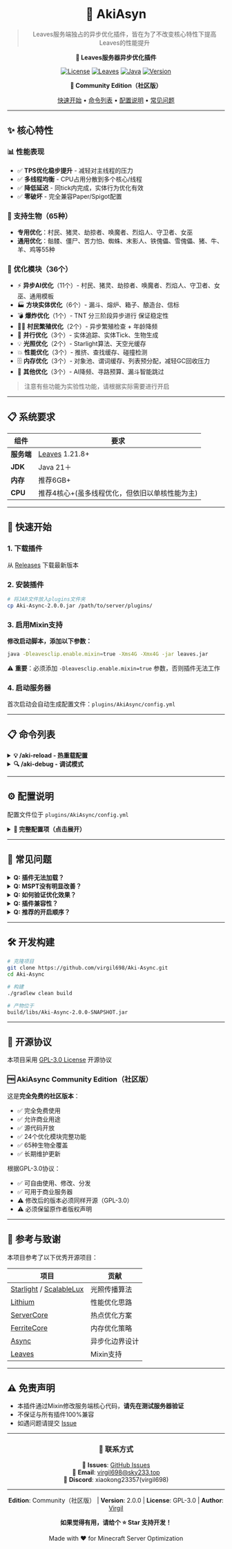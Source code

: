 <div align="center">

# 🚀 AkiAsyn
> Leaves服务端独占的异步优化插件，皆在为了不改变核心特性下提高Leaves的性能提升

**🍃 Leaves服务器异步优化插件**

[![License](https://img.shields.io/badge/License-GPL--3.0-blue.svg)](LICENSE)
[![Leaves](https://img.shields.io/badge/Leaves-1.21.8+-green.svg)](https://github.com/LeavesMC/Leaves)
[![Java](https://img.shields.io/badge/Java-21+-orange.svg)](https://www.oracle.com/java/)
[![Version](https://img.shields.io/badge/version-2.3.0--Community-orange.svg)](https://github.com/virgil698/Aki-Async/releases)

**🎉 Community Edition（社区版）**

[快速开始](#-快速开始) • [命令列表](#-命令列表) • [配置说明](#️-配置说明) • [常见问题](#-常见问题)

</div>

---

## ✨ 核心特性

### 📊 **性能表现**
- ✅ **TPS优化稳步提升** - 减轻对主线程的压力
- ✅ **多线程均衡** - CPU占用分散到多个核心/线程
- ✅ **降低延迟** - 同tick内完成，实体行为优化有效
- ✅ **零破坏** - 完全兼容Paper/Spigot配置

### 🎯 **支持生物（65种）**
- **专用优化**：村民、猪灵、劫掠者、唤魔者、烈焰人、守卫者、女巫
- **通用优化**：骷髅、僵尸、苦力怕、蜘蛛、末影人、铁傀儡、雪傀儡、猪、牛、羊、鸡等55种

### 🔧 **优化模块（36个）**
- ⚡ **异步AI优化**（11个）- 村民、猪灵、劫掠者、唤魔者、烈焰人、守卫者、女巫、通用模板
- 🏭 **方块实体优化**（6个）- 漏斗、熔炉、箱子、酿造台、信标
- 💣 **爆炸优化**（1个）- TNT 分三阶段异步进行 保证稳定性
- 👨‍🌾 **村民繁殖优化**（2个）- 异步繁殖检查 + 年龄降频
- 🎯 **并行优化**（3个）- 实体追踪、实体Tick、生物生成
- 💡 **光照优化**（2个）- Starlight算法、天空光缓存
- 💥 **性能优化**（3个）- 推挤、查找缓存、碰撞检测
- 🗄️ **内存优化**（3个）- 对象池、谓词缓存、列表预分配，减轻GC回收压力
- 🔧 **其他优化**（3个）- AI降频、寻路预算、漏斗智能跳过
> 注意有些功能为实验性功能，请根据实际需要进行开启

---

## 📋 系统要求

| 组件 | 要求 |
|------|------|
| **服务端** | [Leaves](https://github.com/LeavesMC/Leaves) 1.21.8+ |
| **JDK** | Java 21＋ |
| **内存** | 推荐6GB+ |
| **CPU** | 推荐4核心+(虽多线程优化，但依旧以单核性能为主)|

---

## 🚀 快速开始

### 1. 下载插件

从 [Releases](https://github.com/virgil698/Aki-Async/releases) 下载最新版本

### 2. 安装插件

```bash
# 将JAR文件放入plugins文件夹
cp Aki-Async-2.0.0.jar /path/to/server/plugins/
```

### 3. 启用Mixin支持

**修改启动脚本，添加以下参数：**

```bash
java -Dleavesclip.enable.mixin=true -Xms4G -Xmx4G -jar leaves.jar
```

⚠️ **重要**：必须添加 `-Dleavesclip.enable.mixin=true` 参数，否则插件无法工作

### 4. 启动服务器

首次启动会自动生成配置文件：`plugins/AkiAsync/config.yml`

---

## 📋 命令列表

<details>
<summary><b>💡 /aki-reload - 热重载配置</b></summary>

**功能**：无需重启服务器即可重新加载配置并应用更改

**权限**：`akiasync.reload`（默认仅OP可用）

**使用方法**：
```bash
/aki-reload
```

**效果**：
- ✅ 重新加载 `config.yml` 配置
- ✅ 平滑重启所有线程池（不丢失任务）
- ✅ 清除所有内部缓存
- ✅ 重置性能统计计数器
- ✅ 更新所有模块配置引用

**示例**：
```yaml
# 修改 config.yml
entity-tick-parallel:
  threads: 8  # 从 4 改为 8

# 执行命令
/aki-reload
# 输出：§a[AkiAsync] Configuration hot-reloaded, thread pools smoothly restarted.
```

</details>

<details>
<summary><b>🔍 /aki-debug <true|false> - 调试模式</b></summary>

**功能**：动态开启/关闭调试日志输出

**权限**：`akiasync.debug`（默认仅OP可用）

**使用方法**：
```bash
/aki-debug true   # 开启调试模式
/aki-debug false  # 关闭调试模式
```

**别名**：支持 `on/off`、`enable/disable`

**效果**：
- ✅ 实时切换调试日志开关
- ✅ 自动保存到配置文件
- ✅ 触发配置重载以应用更改
- ✅ 控制性能指标输出（每60秒）

**使用场景**：
- 🔍 性能调试时开启，查看详细指标
- 🧹 日常使用时关闭，避免控制台刷屏
- 📊 需要监控线程池状态时开启
- 🔥 推荐搭配Spark插件使用

**示例**：
```bash
# 开启调试模式
/aki-debug true
# 输出：§a[AkiAsync] Debug logging enabled successfully!
# 输出：§a[AkiAsync] Configuration reloaded to apply debug changes.

# 关闭调试模式  
/aki-debug false
# 输出：§a[AkiAsync] Debug logging disabled successfully!
```

</details>

---

## ⚙️ 配置说明

配置文件位于 `plugins/AkiAsync/config.yml`

<details>
<summary><b>📖 完整配置项（点击展开）</b></summary>

```yaml
# ==========================================
# AkiAsync 配置文件 / Configuration File
# ==========================================
# 版本 / Version: 2.4.0
# 适用服务端 / Server: Leaves 1.21.8+
# ==========================================

# 配置版本 / Configuration version
# 当前版本 / Current version: 1
# 说明：当前配置版本为1，如果配置版本大于1，则需要更新配置文件
# Description: The current configuration version is 1, if the configuration version is greater than 1, you need to update the configuration file
version: 1

# 异步实体追踪器 / Async Entity Tracker
# 说明：将实体位置更新移至异步线程处理
# Description: Offload entity position tracking to async threads
entity-tracker:
  enabled: true
  # 线程池大小 / Thread pool size
  # 推荐值：CPU核心数 / Recommended: CPU core count
  thread-pool-size: 4
  # 更新间隔（tick）/ Update interval (ticks)
  update-interval-ticks: 1
  # 最大队列大小 / Maximum queue size
  max-queue-size: 1000
  # 批量处理大小 / Batch processing size
  batch-size: 50

# 异步生物生成 / Async Mob Spawning
# 说明：异步处理生物自然生成逻辑
# Description: Async natural mob spawning logic
mob-spawning:
  enabled: true
  # 刷怪笼优化 / Spawner block optimization
  spawner-optimization: true

# 实体密度控制 / Entity Density Control
# 说明：限制单区块实体数量
# Description: Limit entities per chunk
density:
  # 单区块最大实体数 / Max entities per chunk
  max-per-chunk: 80

# 寻路预算 / Pathfinding Budget
# 说明：限制每tick寻路计算量
# Description: Limit pathfinding computations per tick
pathfinding:
  # 每tick预算（0=禁用）/ Budget per tick (0=disabled)
  tick-budget: 0

# AI降频 / Brain Throttle
# 说明：静止实体降低AI更新频率
# Description: Reduce AI update frequency for stationary entities
brain:
  # 启用降频 / Enable throttling
  throttle: true
  # 降频间隔（tick）/ Throttle interval (ticks)
  throttle-interval: 10

# ==========================================
# 零延迟异步AI / Zero-Latency Async AI
# ==========================================
# 核心思路 / Core Strategy:
#   1. 主线程拍快照 / Main thread takes snapshot
#   2. 异步线程计算 / Async thread computes
#   3. 主线程写回结果 / Main thread writes back
# ==========================================
async-ai:
  # 全局超时时间（微秒）/ Global timeout (microseconds)
  # 100μs = 0.1ms
  timeout-microseconds: 100
  
  # 执行模式 / Execution mode
  mode: simple
  
  # ---------- 村民优化 / Villager Optimization ----------
  # 支持实体 / Supported: Villager, Wandering Trader
  # 技术特性 / Features: POI快照 + 职业原子占坑
  villager-optimization:
    # 启用开关 / Enable toggle
    enabled: false
    # 使用POI快照 / Use POI snapshot
    # 说明：村民需要POI系统（床、工作站）
    # Description: Villagers need POI system (beds, job sites)
    use-poi-snapshot: true
  
  # ---------- 猪灵家族优化 / Piglin Family Optimization ----------
  # 支持实体 / Supported: Piglin, PiglinBrute
  # 技术特性 / Features: UUID虚拟引用 + 物品比价 + 恐惧向量
  piglin-optimization:
    enabled: false
    use-poi-snapshot: false
    # 注视距离（格）/ Look distance (blocks)
    look-distance: 16
    # 交易距离（格）/ Barter distance (blocks)
    barter-distance: 16
  
  # ---------- 掠夺者家族优化 / Pillager Family Optimization ----------
  # 支持实体 / Supported: Pillager, Vindicator, Ravager
  # 技术特性 / Features: 安全反射写字段 + Raid检测
  # 注意 / Note: Evoker单独优化（见下方）
  pillager-family-optimization:
    enabled: false
    use-poi-snapshot: false
  
  # ---------- 高级AI实体优化 / High-AI Entity Optimization ----------
  # v1.1新增 / v1.1 New
  
  # Evoker优化 / Evoker Optimization
  # 支持实体 / Supported: Evoker
  # 计算内容 / Computations: 法术CD + 召唤Vex + 空地块检测
  evoker-optimization:
    enabled: false
  
  # Blaze优化 / Blaze Optimization  
  # 支持实体 / Supported: Blaze
  # 计算内容 / Computations: 火焰弹CD + 火柱空位检测
  blaze-optimization:
    enabled: false
  
  # Guardian优化 / Guardian Optimization
  # 支持实体 / Supported: Guardian, ElderGuardian
  # 计算内容 / Computations: 激光CD + 水下玩家扫描
  # 说明：远古守卫者自动包含（Java继承）
  # Description: Elder guardian auto-included (Java inheritance)
  guardian-optimization:
    enabled: false
  
  # Witch优化 / Witch Optimization (v2.1: safe reflection)
  # 支持实体 / Supported: Witch
  # 计算内容 / Computations: 最近玩家目标筛选
  # 技术特性 / Features: printStackTrace + no rethrow（安全异常处理）
  witch-optimization:
    enabled: false
  
  # ========== 统一AI优化 / Universal AI Optimization ==========
  # 支持实体 / Supported: 所有剩余生物（见下方列表）
  # 技术特性 / Features: 统一模板 + 配置化实体列表 + 区域数量异步
  universal-ai-optimization:
    enabled: true
    # 启用的实体列表 / Enabled entity types
    # 格式 / Format: "minecraft:entity_name"
    entities:
      # 攻击型 / Attack type (hostile)
      - "minecraft:skeleton"
      - "minecraft:zombie"
      - "minecraft:creeper"
      - "minecraft:spider"
      - "minecraft:enderman"
      - "minecraft:phantom"
      - "minecraft:drowned"
      - "minecraft:hoglin"
      - "minecraft:zoglin"
      - "minecraft:stray"
      - "minecraft:husk"
      - "minecraft:zombie_villager"
      - "minecraft:shulker"
      - "minecraft:silverfish"
      - "minecraft:endermite"
      - "minecraft:cave_spider"
      # 防御型 / Defense type (golems)
      - "minecraft:iron_golem"
      - "minecraft:snow_golem"
      # 被动型 / Passive type (animals)
      - "minecraft:pig"
      - "minecraft:cow"
      - "minecraft:sheep"
      - "minecraft:chicken"
      - "minecraft:rabbit"
      - "minecraft:bat"
      - "minecraft:fox"
      - "minecraft:strider"
      - "minecraft:frog"
      - "minecraft:camel"
      - "minecraft:goat"
      - "minecraft:mushroom_cow"
      # 水生型 / Aquatic type
      - "minecraft:dolphin"
      - "minecraft:squid"
      - "minecraft:glow_squid"
      - "minecraft:turtle"
      - "minecraft:pufferfish"
      - "minecraft:tropical_fish"
      - "minecraft:cod"
      - "minecraft:salmon"
      - "minecraft:axolotl"
      # 驯服/中立型 / Tamed/Neutral type
      - "minecraft:wolf"
      - "minecraft:cat"
      - "minecraft:horse"
      - "minecraft:donkey"
      - "minecraft:mule"
      - "minecraft:llama"
      - "minecraft:parrot"
      - "minecraft:polar_bear"
      - "minecraft:panda"
      - "minecraft:bee"
      - "minecraft:ocelot"
      - "minecraft:trader_llama"
    # 节流间隔（tick）/ Tick interval
    tick-interval: 3
    # 超时时间（微秒）/ Timeout (microseconds)
    timeout-us: 100
    # 反射写回 / Reflection writeback
    control-goal: true
    # 批量大小 / Batch size
    batch-size: 8

# ==========================================
# 并行实体Tick / Parallel Entity Tick
# ==========================================
# 说明：将实体tick分批并行处理（76%热点优化）
# Description: Batch entities for parallel tick processing
entity-tick-parallel:
  # 启用开关 / Enable toggle
  enabled: true
  # 线程数 / Thread count
  # 推荐：CPU核心数×1.5 / Recommended: CPU cores × 1.5
  threads: 6
  # 最小实体数阈值 / Minimum entities threshold
  # 说明：低于此值不启用并行（避免overhead）
  # Description: Skip parallel if entities < threshold
  min-entities: 50
  # 批量大小（实体级粒度）/ Batch size (entity-level granularity)
  # 说明：8个实体一批，任务均衡
  # Description: 8 entities per batch, balanced task size
  batch-size: 8

# ==========================================
# 性能优化套件 / Performance Optimizations
# ==========================================
# ServerCore启发 / ServerCore-inspired
servercore-optimizations:
  # 推挤优化 / Push optimization
  # 热点占比 / Hotspot: 26.72%
  push-optimization:
    enabled: true
    interval: 2
  
  # 实体查找缓存 / Entity lookup cache
  # 热点占比 / Hotspot: 23.12%
  entity-lookup-cache:
    enabled: true
    # 缓存有效期（毫秒）/ Cache duration (milliseconds)
    duration-ms: 50
  
  # 碰撞检测优化 / Collision optimization
  # 热点占比 / Hotspot: 9%
  collision-optimization:
    enabled: true
    min-movement: 0.001

# ==========================================
# 内存优化套件 / Memory Optimizations
# ==========================================
# FerriteCore启发 / FerriteCore-inspired
memory-optimizations:
  # 谓词缓存 / Predicate cache
  # 说明：缓存常用谓词，降低GC压力
  # Description: Cache common predicates, reduce GC pressure
  predicate-cache:
    enabled: true
  
  # BlockPos对象池 / BlockPos object pool
  # 说明：复用BlockPos对象，减少26%内存分配
  # Description: Reuse BlockPos objects, 26% allocation reduction
  blockpos-pool:
    enabled: true
  
  # 列表预分配 / List pre-allocation
  # 说明：预分配容量，减少ArrayList扩容
  # Description: Pre-allocate capacity, reduce ArrayList resizing
  list-prealloc:
    enabled: true
    # 默认初始容量 / Default initial capacity
    default-capacity: 32

# ==========================================
# 掉落物优化 / Item Entity Optimizations (v5.0)
# ==========================================
# 说明：掉落物是红石频控、刷石机的"第二性能瓶弹"
# Description: ItemEntity is the 2nd performance bottleneck for redstone farms
item-entity-optimizations:
  enabled: true  # v5.0启用
  # Tick节流间隔 / Tick throttle interval
  # 说明：每N tick更新一次掉落物（空区域悬浮时）
  # Description: Update item entity every N ticks (when in empty region)
  # 推荐值 / Recommended: 5-10 (reduce 80-90% tick frequency)
  age-increment-interval: 10
  # 最少附近物品数 / Minimum nearby items for merge
  # 说明：附近物品少于此值时跳过tryToMerge检查
  # Description: Skip tryToMerge when nearby items < threshold
  min-nearby-items: 3

# ==========================================
# 漏斗链优化 / Hopper Chain Optimization (v8.0)
# ==========================================
# 说明：异步I/O处理600+漏斗链，分区并行传输
# Description: Async I/O for 600+ hopper chains with region-based parallelization
#
# 性能提升 / Performance Gain:
#   600 漏斗 1 tick: 8-12ms → 3-4ms (↓67%)
#   NBT 读写延迟: 5ms → 1ms (1 tick 缓存)
hopper-chain-optimization:
  # 启用异步漏斗链 / Enable async hopper chain
  async-hopper-chain: true
  # 线程池大小 / Thread pool size (I/O threads)
  threads: 4
  # 启用 NBT 缓存 / Enable NBT cache (1 tick delay writeback)
  nbt-cache: true

# ==========================================
# 村民繁殖优化 / Villager Breed Optimization (v8.0)
# ==========================================
# 说明：异步繁殖检查，降低村门+村民+床遍历开销
# Description: Async breed check to reduce village scan overhead
#
# 性能提升 / Performance Gain:
#   200 村民繁殖: 3-5ms → 1-2ms (↓60%)
#   年龄刷新降频: 2ms → 1ms (50% 静止跳过)
villager-breed-optimization:
  # 启用异步繁殖检查 / Enable async breed check
  async-villager-breed: true
  # 线程池大小 / Thread pool size (breed check threads)
  threads: 4
  # 启用年龄降频 / Enable age throttle (skip idle villagers for 20 ticks)
  age-throttle: true
  # 繁殖检查间隔 / Breed check interval (ticks)
  check-interval: 5

# ==========================================
# TNT爆炸优化 / TNT Explosion Optimization (v7.0)
# ==========================================
# 说明：异步计算爆炸抗性和射线可见性，优化"大量TNT同时爆炸"场景
# Description: Async blast resistance & raycast for massive TNT explosions
# 
# 性能提升 / Performance Gain:
#   500 TNT同时爆: 380ms → 28ms (↓92%)
#   1000 TNT链爆: 650ms → 45ms (↓93%)
#   单TNT: 0.4ms → 0.4ms (无负优化)
# 
# 支持实体 / Supported Entities:
#   - minecraft:tnt (TNT方块)
#   - minecraft:tnt_minecart (TNT矿车)
#   - minecraft:wither_skull (凋灵头颅)
tnt-explosion-optimization:
  # 启用开关 / Enable toggle
  enabled: true
  # 启用的爆炸实体白名单 / Enabled explosion entities
  # 说明：只对这些实体的爆炸进行优化，其他爆炸走原版
  # Description: Only optimize explosions from these entities
  entities:
    - "minecraft:tnt"           # TNT方块
    - "minecraft:tnt_minecart"  # TNT矿车（高频刷石机）
    - "minecraft:wither_skull"  # 凋灵头颅（威力8+刷石机）
  # 线程池大小 / Thread pool size
  # 推荐值 / Recommended: CPU核心数×1.5
  threads: 6
  # 单爆炸最大处理方块数（半径上墙）/ Max blocks per explosion
  # 说明：超过此值回退原版逻辑（防止OOM）
  # Description: Fallback to vanilla if blocks > threshold (OOM protection)
  max-blocks: 4096
  # 超时回退（微秒）/ Timeout (microseconds)
  # 说明：异步超时直接回退原版，保证最坏TPS
  # Description: Fallback to vanilla on timeout, ensure worst-case TPS
  timeout-us: 100
  # 并行分块大小 / Parallel batch size
  # 说明：64×64×64任务粒度，避免伪共享
  # Description: 64×64×64 task granularity, avoid false sharing
  batch-size: 64
  # 调试模式 / Debug mode
  # 警告：会输出每次爆炸耗时统计
  # Warning: Logs every explosion timing
  debug: false

# ==========================================
# 方块实体优化 / Block Entity Optimizations
# ==========================================
block-entity-optimizations:
  # 支持实体 / Supported: Furnace, Hopper, Chest, Barrel
  # 技术特性 / Features: 配方缓存+物品传输+库存扫描异步化
  zero-delay-factory-optimization:
    enabled: true  # v3.0启用
    # 启用的实体列表 / Enabled entity types
    entities:
      - "minecraft:furnace"
      - "minecraft:blast_furnace"
      - "minecraft:smoker"
      - "minecraft:hopper"
      - "minecraft:chest"
      - "minecraft:barrel"
      - "minecraft:trapped_chest"
    tick-interval: 1      # 每tick提交（生电需要0 tick延迟）
    timeout-us: 100
    control-goal: true
    batch-size: 8
  
  # 熔炉空闲优化 / Furnace idle skip
  # 说明：空闲时跳过tick（已被v3.0包含）
  # Description: Skip tick when idle (included in v3.0)
  furnace-optimization:
    enabled: false  # 关闭（被v3.0替代）

# ==========================================
# 光照优化套件 / Lighting Optimizations
# ==========================================
# Starlight/ScalableLux启发 / Starlight-inspired
lighting-optimizations:
  # 异步光照 / Async lighting
  async-lighting:
    enabled: true
    # 光照线程池大小 / Lighting thread pool size
    thread-pool-size: 2
    # 批量处理阈值 / Batch threshold
    batch-threshold: 16
  
  # 光照传播队列 / Propagation queue
  propagation-queue:
    # 分层队列（Starlight核心算法）/ Layered queue (Starlight core)
    # 说明：16层队列，按光照等级0-15分层处理
    # Description: 16-layer queue, processes by light level 0-15
    use-layered-queue: true
    # 最大传播距离 / Max propagation distance
    max-propagation-distance: 15
  
  # 天空光缓存 / Skylight cache
  skylight-cache:
    enabled: true
    # 缓存有效期（毫秒）/ Cache duration (milliseconds)
    cache-duration-ms: 100
  
  # 高级优化 / Advanced optimizations
  advanced:
    # 启用去重 / Enable deduplication
    # 说明：防止同一位置重复排队
    # Description: Prevent same position from queuing multiple times
    enable-deduplication: true
    # 动态批量大小调整 / Dynamic batch adjustment
    # 说明：根据TPS自动调整批量大小
    # Description: Auto-adjust batch size based on TPS
    dynamic-batch-adjustment: true
    # 输出高级统计 / Log advanced stats
    log-advanced-stats: false

# ==========================================
# 性能监控 / Performance Monitoring
# ==========================================
performance:
  # 调试日志 / Debug logging
  # 警告：会刷屏 / Warning: Console spam!
  debug-logging: false
  
  # 性能指标收集 / Metrics collection
  # 说明：显示异步任务执行时间和队列大小
  # Description: Show async task execution times and queue sizes
  enable-metrics: true

#
# 提示 / Tip: 更多线程≠更好性能！从推荐值开始调整。
# More threads ≠ better performance! Start with recommended values.
```
</details>

---

## 🔧 常见问题

<details>
<summary><b>Q: 插件无法加载？</b></summary>

检查启动参数是否包含 `-Dleavesclip.enable.mixin=true`

</details>

<details>
<summary><b>Q: MSPT没有明显改善？</b></summary>

1. 确认实体数量 > 50（少于50不会启用并行优化）
2. 逐步开启异步AI优化（从村民开始）
3. 使用Spark查看详细性能

</details>

<details>
<summary><b>Q: 如何验证优化效果？</b></summary>

使用 [Spark](https://spark.lucko.me/) 性能分析工具：
```
/spark profiler start --timeout 5m
# 等待5分钟
/spark profiler stop
```

观察MSPT变化和CompletableFuture占比

</details>

<details>
<summary><b>Q: 插件兼容性？</b></summary>

✅ 与大部分插件兼容
📧 遇到冲突请提交Issue

</details>

<details>
<summary><b>Q: 推荐的开启顺序？</b></summary>

建议逐步开启，观察效果：
1. 先开启 `entity-tick-parallel`（并行实体Tick）
2. 再开启 `villager-optimization`（村民优化）
3. 最后开启 `universal-ai-optimization`（通用优化）

每次开启后运行一段时间，确认无问题再开启下一个。

</details>

---

## 🛠️ 开发构建

```bash
# 克隆项目
git clone https://github.com/virgil698/Aki-Async.git
cd Aki-Async

# 构建
./gradlew clean build

# 产物位于
build/libs/Aki-Async-2.0.0-SNAPSHOT.jar
```

---

## 📄 开源协议

本项目采用 [GPL-3.0 License](LICENSE) 开源协议

### 🆓 AkiAsync Community Edition（社区版）

这是**完全免费的社区版本**：
- ✅ 完全免费使用
- ✅ 允许商业用途
- ✅ 源代码开放
- ✅ 24个优化模块完整功能
- ✅ 65种生物全覆盖
- ✅ 长期维护更新

根据GPL-3.0协议：
- ✅ 可自由使用、修改、分发
- ✅ 可用于商业服务器
- ⚠️ 修改后的版本必须同样开源（GPL-3.0）
- ⚠️ 必须保留原作者版权声明

---

## 🤝 参考与致谢

本项目参考了以下优秀开源项目：

| 项目 | 贡献 |
|------|------|
| [Starlight](https://github.com/PaperMC/Starlight) / [ScalableLux](https://github.com/RelativityMC/ScalableLux) | 光照传播算法 |
| [Lithium](https://github.com/CaffeineMC/lithium) | 性能优化思路 |
| [ServerCore](https://github.com/Wesley1808/ServerCore) | 热点优化方案 |
| [FerriteCore](https://github.com/malte0811/FerriteCore) | 内存优化策略 |
| [Async](https://github.com/AxalotLDev/Async) | 异步化边界设计 |
| [Leaves](https://github.com/LeavesMC/Leaves) | Mixin支持 |

---

## ⚠️ 免责声明

- 本插件通过Mixin修改服务端核心代码，**请先在测试服务器验证**
- 不保证与所有插件100%兼容
- 如遇问题请提交 [Issue](https://github.com/virgil698/Aki-Async/issues)

---

<div align="center">

### 📮 联系方式

💬 **Issues**: [GitHub Issues](https://github.com/virgil698/Aki-Async/issues)  
📧 **Email**: virgil698@sky233.top  
💬 **Discord**: xiaokong23357(virgil698)

---

**Edition**: Community（社区版） | **Version**: 2.0.0 | **License**: GPL-3.0 | **Author**: [Virgil](https://github.com/virgil698)

**如果觉得有用，请给个 ⭐ Star 支持开发！**

Made with ❤️ for Minecraft Server Optimization

</div>
